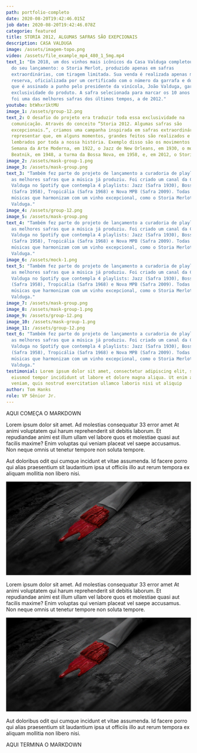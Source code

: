 ```yaml
---
path: portfolio-completo
date: 2020-08-20T19:42:46.015Z
job date: 2020-08-20T19:42:46.078Z
categorie: featured
title: STORIA 2012, ALGUMAS SAFRAS SÃO EXEPCIONAIS
description: CASA VALDUGA
image: /assets/imagem-topo.png
video: /assets/file_example_mp4_480_1_5mg.mp4
text_1: "Em 2018, um dos vinhos mais icônicos da Casa Valduga completou 10 anos
  do seu lançamento: o Storia Merlot, produzido apenas em safras
  extraordinárias, com tiragem limitada. Sua venda é realizada apenas mediante
  reserva, oficializada por um certificado com o número da garrafa e do lote,
  que é assinado a punho pelo presidente da vinícola, João Valduga, garantindo a
  exclusividade do produto. A safra selecionada para marcar os 10 anos do Storia
  foi uma das melhores safras dos últimos tempos, a de 2012."
youtube: btWhxr1ktMU
image_1: /assets/group-12.png
text_2: O desafio do projeto era traduzir toda essa exclusividade na
  comunicação. Através do conceito “Storia 2012. Algumas safras são
  excepcionais.”, criamos uma campanha inspirada em safras extraordinárias para
  representar que, em alguns momentos, grandes feitos são realizados e são
  lembrados por toda a nossa história. Exemplo disso são os movimentos como a
  Semana da Arte Moderna, em 1922, o Jazz de New Orleans, em 1930, o movimento
  Beatnik, em 1948, a turma da Bossa Nova, em 1958, e, em 2012, o Storia Merlot.
image_2: /assets/mask-group-1.png
image_3: /assets/mask-group.png
text_3: "Também fez parte do projeto de lançamento a curadoria de playlists com
  as melhores safras que a música já produziu. Foi criado um canal da Casa
  Valduga no Spotify que contempla 4 playlists: Jazz (Safra 1930), Bossa Nova
  (Safra 1958), Tropicália (Safra 1968) e Nova MPB (Safra 2009). Todas com
  músicas que harmonizam com um vinho excepcional, como o Storia Merlot da Casa
  Valduga."
image_4: /assets/group-12.png
image_5: /assets/mask-group.png
text_4: "Também fez parte do projeto de lançamento a curadoria de playlists com
  as melhores safras que a música já produziu. Foi criado um canal da Casa
  Valduga no Spotify que contempla 4 playlists: Jazz (Safra 1930), Bossa Nova
  (Safra 1958), Tropicália (Safra 1968) e Nova MPB (Safra 2009). Todas com
  músicas que harmonizam com um vinho excepcional, como o Storia Merlot da Casa
  Valduga."
image_6: /assets/mock-1.png
text_5: "Também fez parte do projeto de lançamento a curadoria de playlists com
  as melhores safras que a música já produziu. Foi criado um canal da Casa
  Valduga no Spotify que contempla 4 playlists: Jazz (Safra 1930), Bossa Nova
  (Safra 1958), Tropicália (Safra 1968) e Nova MPB (Safra 2009). Todas com
  músicas que harmonizam com um vinho excepcional, como o Storia Merlot da Casa
  Valduga."
image_7: /assets/mask-group.png
image_8: /assets/mask-group-1.png
image_9: /assets/group-12.png
image_10: /assets/mask-group-1.png
image_11: /assets/group-12.png
text_6: "Também fez parte do projeto de lançamento a curadoria de playlists com
  as melhores safras que a música já produziu. Foi criado um canal da Casa
  Valduga no Spotify que contempla 4 playlists: Jazz (Safra 1930), Bossa Nova
  (Safra 1958), Tropicália (Safra 1968) e Nova MPB (Safra 2009). Todas com
  músicas que harmonizam com um vinho excepcional, como o Storia Merlot da Casa
  Valduga."
testimonial: Lorem ipsum dolor sit amet, consectetur adipiscing elit, sed do
  eiusmod tempor incididunt ut labore et dolore magna aliqua. Ut enim ad minim
  veniam, quis nostrud exercitation ullamco laboris nisi ut aliquip
author: Tom Hanks
role: VP Sênior Jr.
---
```

AQUI COMEÇA O MARKDOWN

Lorem ipsum dolor sit amet. Ad molestias consequatur 33 error amet At animi voluptatem qui harum reprehenderit sit debitis laborum. Et repudiandae animi est illum ullam vel labore quos et molestiae quasi aut facilis maxime? Enim voluptas qui veniam placeat vel saepe accusamus. Non neque omnis ut tenetur tempore non soluta tempore.

Aut doloribus odit qui cumque incidunt et vitae assumenda. Id facere porro qui alias praesentium sit laudantium ipsa ut officiis illo aut rerum tempora ex aliquam mollitia non libero nisi.

![](/assets/imagem-topo.png)

Lorem ipsum dolor sit amet. Ad molestias consequatur 33 error amet At animi voluptatem qui harum reprehenderit sit debitis laborum. Et repudiandae animi est illum ullam vel labore quos et molestiae quasi aut facilis maxime? Enim voluptas qui veniam placeat vel saepe accusamus. Non neque omnis ut tenetur tempore non soluta tempore.

![](/assets/imagem-topo.png)

Aut doloribus odit qui cumque incidunt et vitae assumenda. Id facere porro qui alias praesentium sit laudantium ipsa ut officiis illo aut rerum tempora ex aliquam mollitia non libero nisi.

AQUI TERMINA O MARKDOWN